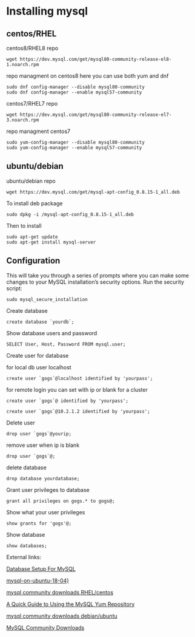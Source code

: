 
# Installing mysql

## centos/RHEL

centos8/RHEL8 repo

```
wget https://dev.mysql.com/get/mysql80-community-release-el8-1.noarch.rpm
```

repo managment on centos8 here you can use both yum and dnf
```
sudo dnf config-manager --disable mysql80-community
sudo dnf config-manager --enable mysql57-community
```

centos7/RHEL7 repo
```
wget https://dev.mysql.com/get/mysql80-community-release-el7-3.noarch.rpm
```

repo managment centos7 
```
sudo yum-config-manager --disable mysql80-community
sudo yum-config-manager --enable mysql57-community
```



## ubuntu/debian

ubuntu/debian repo
```
wget https://dev.mysql.com/get/mysql-apt-config_0.8.15-1_all.deb
```
To install deb package
```
sudo dpkg -i /mysql-apt-config_0.8.15-1_all.deb
```
Then to install 
```
sudo apt-get update
sudo apt-get install mysql-server
```
## Configuration

This will take you through a series of prompts where you can make some changes to 
your MySQL installation’s security options.
Run the security script:
```
sudo mysql_secure_installation
```
Create database 
```
create database `yourdb`;
```

Show database users and password
```
SELECT User, Host, Password FROM mysql.user;

```

Create user for database 

for local db user localhost
```
create user `gogs`@localhost identified by 'yourpass';
```
for remote login you can set with ip or blank for a cluster 
```
create user `gogs`@ identified by 'yourpass';
```
```
create user `gogs`@10.2.1.2 identified by 'yourpass';
```

Delete user
```
drop user `gogs`@yourip;
```
remove user when ip is blank
```
drop user `gogs`@;
```
delete database
```
drop database yourdatabase;
```
Grant user privileges to database
```
grant all privileges on gogs.* to gogs@;
```
Show what your user privileges
```
show grants for 'gogs'@;
```
Show database
```
show databases;
```


External links:

[Database Setup For MySQL](https://confluence.atlassian.com/doc/database-setup-for-mysql-128747.html)

[mysql-on-ubuntu-18-04)](https://www.digitalocean.com/community/tutorials/how-to-install-mysql-on-ubuntu-18-04)

[mysql community downloads RHEL/centos](https://dev.mysql.com/downloads/repo/yum/)

[A Quick Guide to Using the MySQL Yum Repository](https://dev.mysql.com/doc/mysql-yum-repo-quick-guide/en/)

[mysql community downloads debian/ubuntu](https://dev.mysql.com/downloads/repo/apt/)

[MySQL Community Downloads](https://dev.mysql.com/downloads/)

